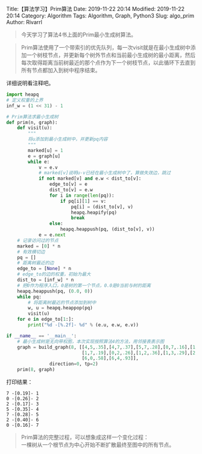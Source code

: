 Title:【算法学习】Prim算法
Date: 2019-11-22 20:14
Modified: 2019-11-22 20:14
Category: Algorithm
Tags: Algorithm, Graph, Python3
Slug: algo_prim
Author: Rivarrl

> 今天学习了算法4书上面的Prim最小生成树算法。 

> Prim算法使用了一个带索引的优先队列，每一次visit就是在最小生成树中添加一个树枝节点，并更新每个树外节点和当前最小生成树的最小距离，然后每次取得距离当前树最近的那个点作为下一个树枝节点，以此循环下去直到所有节点都加入到树中程序结束。  

详细说明看注释吧。

```python
import heapq
# 定义权重的上界
inf_w = (1 << 31) - 1

# Prim算法求最小生成树
def prim(n, graph):
    def visit(u):
        """
        将u添加到最小生成树中，并更新pq内容
        """
        marked[u] = 1
        e = graph[u]
        while e:
            v = e.v
            # marked[v]说明u-v已经在最小生成树中了，算做失效边，跳过
            if not marked[v] and e.w < dist_to[v]:
                edge_to[v] = e
                dist_to[v] = e.w
                for i in range(len(pq)):
                    if pq[i][1] == v:
                        pq[i] = (dist_to[v], v)
                        heapq.heapify(pq)
                        break
                else:
                    heapq.heappush(pq, (dist_to[v], v))
            e = e.next
    # 记录访问过的节点
    marked = [0] * n
    # 有效横切边
    pq = []
    # 距离树最近的边
    edge_to = [None] * n
    # edge_to的边的权重，初始为最大
    dist_to = [inf_w] * n
    # 把0作为程序入口，0是树的第一个节点，0.0是0当前与树的距离
    heapq.heappush(pq, (0.0, 0))
    while pq:
        # 将距离树最近的节点添加到树中
        w, u = heapq.heappop(pq)
        visit(u)
    for e in edge_to[1:]:
        print("%d -[%.2f]- %d" % (e.u, e.w, e.v))

if __name__ == '__main__':
    # 最小生成树是无向带权图，本次实现按照算法4的方法，用邻接表表示图
    graph = build_graph(8, [[4,5,.35],[4,7,.37],[5,7,.28],[0,7,.16],[1,5,.32],[0,4,.38],[2,3,.17],
                            [1,7,.19],[0,2,.26],[1,2,.36],[1,3,.29],[2,7,.34],[6,2,.40],[3,6,.52],
                            [6,0,.58],[6,4,.93]],
                direction=0, tp=2)
    prim(8, graph)
```

打印结果：
```
7 -[0.19]- 1
0 -[0.26]- 2
2 -[0.17]- 3
5 -[0.35]- 4
7 -[0.28]- 5
2 -[0.40]- 6
0 -[0.16]- 7
```

> Prim算法的完整过程，可以想象成这样一个变化过程：  
一棵树从一个根节点为中心开始不断扩散最终至图中的所有节点。